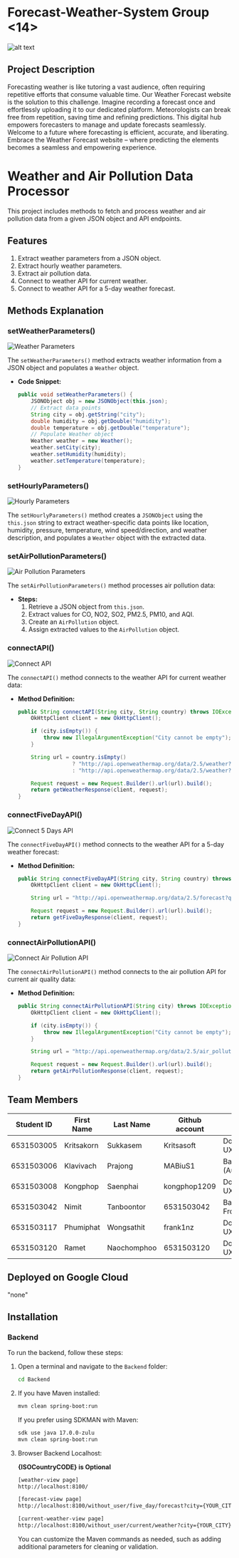 # Forecast-Weather-System Group <14>

![alt text](Assets/cover.png)

## Project Description

Forecasting weather is like tutoring a vast audience, often requiring repetitive efforts that consume valuable time. Our Weather Forecast website is the solution to this challenge. Imagine recording a forecast once and effortlessly uploading it to our dedicated platform. Meteorologists can break free from repetition, saving time and refining predictions. This digital hub empowers forecasters to manage and update forecasts seamlessly. Welcome to a future where forecasting is efficient, accurate, and liberating. Embrace the Weather Forecast website – where predicting the elements becomes a seamless and empowering experience.

# Weather and Air Pollution Data Processor

This project includes methods to fetch and process weather and air pollution data from a given JSON object and API endpoints.

## Features

1. Extract weather parameters from a JSON object.
2. Extract hourly weather parameters.
3. Extract air pollution data.
4. Connect to weather API for current weather.
5. Connect to weather API for a 5-day weather forecast.

## Methods Explanation

### setWeatherParameters()

![Weather Parameters](Assets/setParameter.png)

The `setWeatherParameters()` method extracts weather information from a JSON object and populates a `Weather` object.

- **Code Snippet:**
    ```java
    public void setWeatherParameters() {
        JSONObject obj = new JSONObject(this.json);
        // Extract data points
        String city = obj.getString("city");
        double humidity = obj.getDouble("humidity");
        double temperature = obj.getDouble("temperature");
        // Populate Weather object
        Weather weather = new Weather();
        weather.setCity(city);
        weather.setHumidity(humidity);
        weather.setTemperature(temperature);
    }
    ```

### setHourlyParameters()

![Hourly Parameters](Assets/setHourlyParameter.png)

The `setHourlyParameters()` method creates a `JSONObject` using the `this.json` string to extract weather-specific data points like location, humidity, pressure, temperature, wind speed/direction, and weather description, and populates a `Weather` object with the extracted data.

### setAirPollutionParameters()

![Air Pollution Parameters](Assets/airpolution.png)

The `setAirPollutionParameters()` method processes air pollution data:

- **Steps:**
    1. Retrieve a JSON object from `this.json`.
    2. Extract values for CO, NO2, SO2, PM2.5, PM10, and AQI.
    3. Create an `AirPollution` object.
    4. Assign extracted values to the `AirPollution` object.

### connectAPI()

![Connect API](Assets/connectAPI.png)

The `connectAPI()` method connects to the weather API for current weather data:

- **Method Definition:**
    ```java
    public String connectAPI(String city, String country) throws IOException {
        OkHttpClient client = new OkHttpClient();

        if (city.isEmpty()) {
            throw new IllegalArgumentException("City cannot be empty");
        }

        String url = country.isEmpty() 
                     ? "http://api.openweathermap.org/data/2.5/weather?q=" + city + "&appid=YOUR_API_KEY"
                     : "http://api.openweathermap.org/data/2.5/weather?q=" + city + "," + country + "&appid=YOUR_API_KEY";

        Request request = new Request.Builder().url(url).build();
        return getWeatherResponse(client, request);
    }
    ```

### connectFiveDayAPI()

![Connect 5 Days API](Assets/connect5days.png)

The `connectFiveDayAPI()` method connects to the weather API for a 5-day weather forecast:

- **Method Definition:**
    ```java
    public String connectFiveDayAPI(String city, String country) throws IOException {
        OkHttpClient client = new OkHttpClient();

        String url = "http://api.openweathermap.org/data/2.5/forecast?q=" + city + "," + country + "&appid=YOUR_API_KEY";

        Request request = new Request.Builder().url(url).build();
        return getFiveDayResponse(client, request);
    }
    ```

### connectAirPollutionAPI()

![Connect Air Pollution API](Assets/connectAirpolutuon.png)

The `connectAirPollutionAPI()` method connects to the air pollution API for current air quality data:

- **Method Definition:**
    ```java
    public String connectAirPollutionAPI(String city) throws IOException {
        OkHttpClient client = new OkHttpClient();

        if (city.isEmpty()) {
            throw new IllegalArgumentException("City cannot be empty");
        }

        String url = "http://api.openweathermap.org/data/2.5/air_pollution?city=" + city + "&appid=YOUR_API_KEY";

        Request request = new Request.Builder().url(url).build();
        return getAirPollutionResponse(client, request);
    }
    ```

## Team Members

| Student ID   | First Name | Last Name     | Github account           | Role                     |
|--------------|------------|---------------|--------------------------|--------------------------|
| 6531503005   | Kritsakorn | Sukkasem      | Kritsasoft               | Document & UX/UI         |
| 6531503006   | Klavivach  | Prajong       | MABiuS1                  | Backend (Authentication) |
| 6531503008   | Kongphop   | Saenphai      | kongphop1209             | Document & UX/UI         |
| 6531503042   | Nimit      | Tanboontor    | 6531503042               | Backend & Frontend       |
| 6531503117   | Phumiphat  | Wongsathit    | frank1nz                 | Document & UX/UI         |
| 6531503120   | Ramet      | Naochomphoo   | 6531503120               | Document & UX/UI         |


## Deployed on Google Cloud
"none"

## Installation

### Backend

To run the backend, follow these steps:

1. Open a terminal and navigate to the `Backend` folder:
    ```bash
    cd Backend
    ```

2. If you have Maven installed:
    ```bash
    mvn clean spring-boot:run
    ```

   If you prefer using SDKMAN with Maven:
    ```bash
    sdk use java 17.0.0-zulu
    mvn clean spring-boot:run
    ```
3. Browser Backend Localhost:

   **{ISOCountryCODE} is Optional**
   
    ```JSP
    [weather-view page]
    http://localhost:8100/
    ```

     ```JSP
    [forecast-view page]
    http://localhost:8100/without_user/five_day/forecast?city={YOUR_CITY}&country={ISOCountryCODE}
    ```

     ```JSP
    [current-weather-view page]
    http://localhost:8100/without_user/current/weather?city={YOUR_CITY}&country={ISOCountryCODE}
    ```

    

   You can customize the Maven commands as needed, such as adding additional parameters for cleaning or validation.


